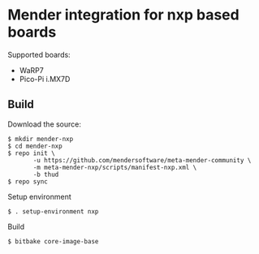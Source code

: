 # Mender integration for nxp based boards

Supported boards:

 - WaRP7
 - Pico-Pi i.MX7D

## Build

Download the source:

    $ mkdir mender-nxp
    $ cd mender-nxp
    $ repo init \
           -u https://github.com/mendersoftware/meta-mender-community \
           -m meta-mender-nxp/scripts/manifest-nxp.xml \
           -b thud
    $ repo sync

Setup environment

    $ . setup-environment nxp

Build

    $ bitbake core-image-base
